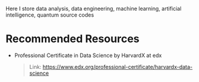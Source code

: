 Here I store data analysis, data engineering, machine learning, artificial intelligence, quantum source codes

# Recommended Resources
- Professional Certificate in Data Science by HarvardX at edx
  > Link: https://www.edx.org/professional-certificate/harvardx-data-science
